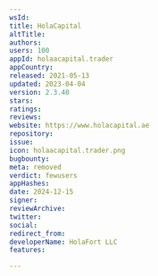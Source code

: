 ```yaml
---
wsId: 
title: HolaCapital
altTitle: 
authors: 
users: 100
appId: holaacapital.trader
appCountry: 
released: 2021-05-13
updated: 2023-04-04
version: 2.3.40
stars: 
ratings: 
reviews: 
website: https://www.holacapital.ae
repository: 
issue: 
icon: holaacapital.trader.png
bugbounty: 
meta: removed
verdict: fewusers
appHashes: 
date: 2024-12-15
signer: 
reviewArchive: 
twitter: 
social: 
redirect_from: 
developerName: HolaFort LLC
features: 

---
```


